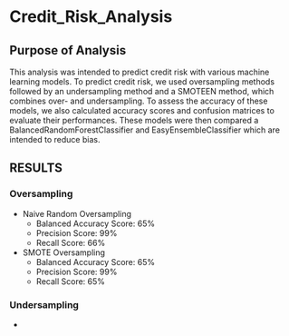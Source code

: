 # Credit_Risk_Analysis

## Purpose of Analysis
This analysis was intended to predict credit risk with various machine learning models. To predict credit risk, we used oversampling methods followed by an undersampling method and a SMOTEEN method, which combines over- and undersampling. To assess the accuracy of these models, we also calculated accuracy scores and confusion matrices to evaluate their performances. These models were then compared a BalancedRandomForestClassifier and EasyEnsembleClassifier which are intended to reduce bias. 

## RESULTS

### Oversampling
- Naive Random Oversampling
  - Balanced Accuracy Score: 65%
  - Precision Score: 99%
  - Recall Score: 66%
- SMOTE Oversampling
  - Balanced Accuracy Score: 65%
  - Precision Score: 99%
  - Recall Score: 65%

### Undersampling
- 
